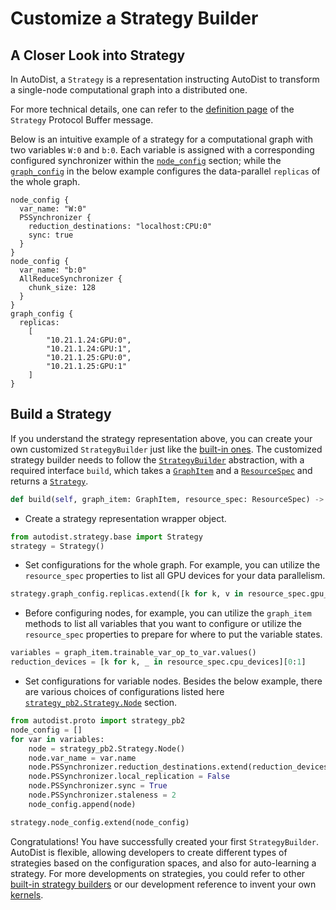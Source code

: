 # Customize a Strategy Builder

## A Closer Look into Strategy

In AutoDist, a `Strategy` is a representation
instructing AutoDist to transform a single-node computational graph into
a distributed one.

For more technical details,
one can refer to the [definition page](../proto_docgen.md)
of the `Strategy` Protocol Buffer message.

Below is an intuitive example of a strategy for a computational graph
with two variables `W:0` and `b:0`.  Each variable is assigned
with a corresponding configured synchronizer within the
<code>[node_config](../proto_docgen.html#autodist.proto.Strategy.Node)</code> section;
while the <code>[graph_config](../proto_docgen.html#autodist.proto.Strategy.GraphConfig)</code>
in the below example configures the data-parallel `replicas` of the whole graph.

```
node_config {
  var_name: "W:0"
  PSSynchronizer {
    reduction_destinations: "localhost:CPU:0"
    sync: true
  }
}
node_config {
  var_name: "b:0"
  AllReduceSynchronizer {
    chunk_size: 128
  }
}
graph_config {
  replicas:
    [
        "10.21.1.24:GPU:0",
        "10.21.1.24:GPU:1",
        "10.21.1.25:GPU:0",
        "10.21.1.25:GPU:1"
    ]
}
```

## Build a Strategy

If you understand the strategy representation above, you can create your own
customized `StrategyBuilder`
just like the [built-in ones](choose-strategy.md).
The customized strategy builder needs to follow the
<code>[StrategyBuilder](../../api/api/autodist.strategy.base.html#autodist.strategy.base.StrategyBuilder)</code> abstraction,
with a required interface `build`,
which takes a <code>[GraphItem](../../api/autodist.graph_item)</code> and a
<code>[ResourceSpec](../../api/autodist.resource_spec)</code> and returns a
<code>[Strategy](../../api/api/autodist.strategy.base.html#autodist.strategy.base.Strategy)</code>.

```python
def build(self, graph_item: GraphItem, resource_spec: ResourceSpec) -> Strategy:
```

* Create a strategy representation wrapper object.
```python
from autodist.strategy.base import Strategy
strategy = Strategy()
```
* Set configurations for the whole graph. For example, you can utilize the `resource_spec` properties to list
all GPU devices for your data parallelism.
```python
strategy.graph_config.replicas.extend([k for k, v in resource_spec.gpu_devices])
```
* Before configuring nodes, for example, you can utilize the `graph_item` methods to list
all variables that you want to configure or utilize the `resource_spec` properties to
prepare for where to put the variable states.
```python
variables = graph_item.trainable_var_op_to_var.values()
reduction_devices = [k for k, _ in resource_spec.cpu_devices][0:1]
```
* Set configurations for variable nodes. Besides the below example,
there are various choices of configurations listed here
<code>[strategy_pb2.Strategy.Node](../proto_docgen.html#autodist.proto.Strategy.Node)</code> section.
```python
from autodist.proto import strategy_pb2
node_config = []
for var in variables:
    node = strategy_pb2.Strategy.Node()
    node.var_name = var.name
    node.PSSynchronizer.reduction_destinations.extend(reduction_devices)
    node.PSSynchronizer.local_replication = False
    node.PSSynchronizer.sync = True
    node.PSSynchronizer.staleness = 2
    node_config.append(node)

strategy.node_config.extend(node_config)
```

Congratulations! You have successfully created your first `StrategyBuilder`. AutoDist is flexible, allowing developers
to create different types of strategies based on the configuration spaces, and also for auto-learning a strategy.
For more developments on strategies, you could refer to other [built-in strategy builders](../../api/autodist.strategy)
or our development reference to invent your own [kernels](../../api/autodist.kernel).
